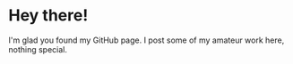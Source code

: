 # Hey there!
I'm glad you found my GitHub page. I post some of my amateur work here, nothing special.
